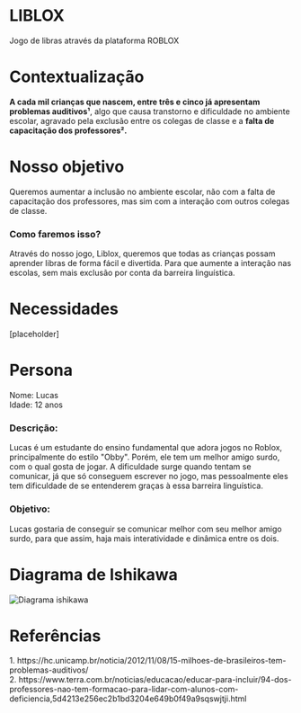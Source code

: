 # LIBLOX
Jogo de libras através da plataforma ROBLOX

<h1>Contextualização</h1>

<strong>A cada mil crianças que nascem, entre três e cinco já apresentam problemas auditivos¹</strong>, algo que causa transtorno e dificuldade no ambiente escolar, agravado pela exclusão entre os colegas de classe e a <strong>falta de capacitação dos professores².</strong>

<h1>Nosso objetivo</h1>
Queremos aumentar a inclusão no ambiente escolar, não com a falta de capacitação dos professores, mas sim com a interação com outros colegas de classe.
<h3>Como faremos isso?</h3>
Através do nosso jogo, Liblox, queremos que todas as crianças possam aprender libras de forma fácil e divertida. Para que aumente a interação nas escolas, sem mais exclusão por conta da barreira linguística.

<h1>Necessidades</h1>

[placeholder]


<h1>Persona</h1>

Nome: Lucas
<br>
Idade: 12 anos

<h3>Descrição:</h3>
Lucas é um estudante do ensino fundamental que adora jogos no Roblox, principalmente do estilo "Obby". Porém, ele tem um melhor amigo surdo, com o qual gosta de jogar. A dificuldade surge quando tentam se comunicar, já que só conseguem escrever no jogo, mas pessoalmente eles tem dificuldade de se entenderem graças à essa barreira linguística.

<h3>Objetivo:</h3>
Lucas gostaria de conseguir se comunicar melhor com seu melhor amigo surdo, para que assim, haja mais interatividade e dinâmica entre os dois.












<h1>Diagrama de Ishikawa</h1>

![Diagrama ishikawa](https://github.com/user-attachments/assets/ed1e65d7-6401-43fe-bbed-af6d4abe3ef3)


<h1>Referências</h1>
1. https://hc.unicamp.br/noticia/2012/11/08/15-milhoes-de-brasileiros-tem-problemas-auditivos/
<br>
2. https://www.terra.com.br/noticias/educacao/educar-para-incluir/94-dos-professores-nao-tem-formacao-para-lidar-com-alunos-com-deficiencia,5d4213e256ec2b1bd3204e649b0f49a9sqswjtji.html
